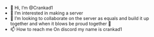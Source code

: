- 👋 Hi, I’m @Crankad1
- 👀 I’m interested in making a server 
- 💞️ I’m looking to collaborate on the server as equals and build it up together and when it blows be proud together 💪
- 📫 How to reach me On discord my name is crankad1

<!---
Crankad1/Crankad1 is a ✨ special ✨ repository because its `README.md` (this file) appears on your GitHub profile.
You can click the Preview link to take a look at your changes.
--->
